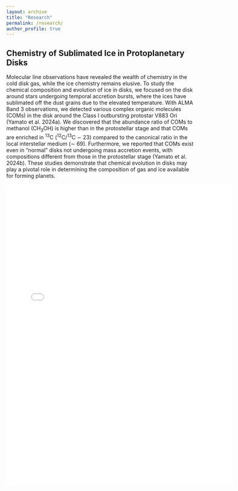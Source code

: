 ```yaml
---
layout: archive
title: "Research"
permalink: /research/
author_profile: true
---
```


## Chemistry of Sublimated Ice in Protoplanetary Disks
Molecular line observations have revealed the wealth of chemistry in the cold disk gas, while the ice chemistry remains elusive. To study the chemical composition and evolution of ice in disks, we focused on the disk around stars undergoing temporal accretion bursts, where the ices have sublimated off the dust grains due to the elevated temperature. With ALMA Band 3 observations, we detected various complex organic molecules (COMs) in the disk around the Class I outbursting protostar V883 Ori (Yamato et al. 2024a). We discovered that the abundance ratio of COMs to methanol (CH<sub>3</sub>OH) is higher than in the protostellar stage and that COMs are enriched in <sup>13</sup>C (<sup>12</sup>C/<sup>13</sup>C ∼ 23) compared to the canonical ratio in the local interstellar medium (∼ 69). Furthermore, we reported that COMs exist even in “normal” disks not undergoing mass accretion events, with compositions different from those in the protostellar stage (Yamato et al. 2024b). These studies demonstrate that chemical evolution in disks may play a pivotal role in determining the composition of gas and ice available for forming planets.

<embed src="./files/V883_Ori_mom0_gallery_v2.pdf" width="600" height="800" type="application/pdf">

